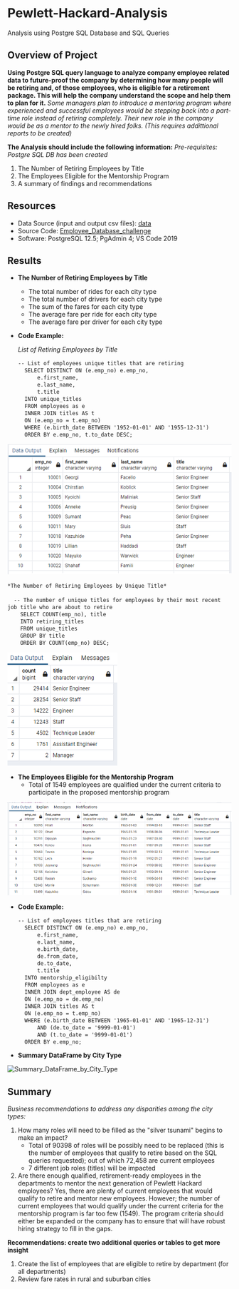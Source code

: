 # Pewlett-Hackard-Analysis
Analysis using Postgre SQL Database and SQL Queries

## Overview of Project
**Using Postgre SQL query language to analyze company employee related data to future-proof the company by determining how many people will be retiring and, of those employees, who is eligible for a retirement package. This will help the company understand the scope and help them to plan for it.** 
*Some managers plan to introduce a mentoring program where experienced and successful employees would be stepping back into a part-time role instead of retiring completely. Their new role in the company would be as a mentor to the newly hired folks. (This requires addittional reports to be created)*


**The Analysis should include the following information:** 
*Pre-requisites: Postgre SQL DB has been created*

1. The Number of Retiring Employees by Title
2. The Employees Eligible for the Mentorship Program
3. A summary of findings and recommendations


## Resources
- Data Source (input and output csv files): [data](https://github.com/MonikaSData/Pewlett-Hackard-Analysis/tree/main/Data)
- Source Code: [Employee_Database_challenge](Queries/Employee_Database_challenge.sql)
- Software: PostgreSQL 12.5; PgAdmin 4; VS Code 2019

## Results
- **The Number of Retiring Employees by Title**
   - The total number of rides for each city type 
   - The total number of drivers for each city type
   - The sum of the fares for each city type
   - The average fare per ride for each city type
   - The average fare per driver for each city type


- **Code Example:**
     
     *List of Retiring Employees by Title*

      -- List of employees unique titles that are retiring
        SELECT DISTINCT ON (e.emp_no) e.emp_no,
            e.first_name,
            e.last_name,
            t.title
        INTO unique_titles
        FROM employees as e
        INNER JOIN titles AS t
        ON (e.emp_no = t.emp_no)
        WHERE (e.birth_date BETWEEN '1952-01-01' AND '1955-12-31')
        ORDER BY e.emp_no, t.to_date DESC;

![Employees_to_Retire_by_Unique_Title](Queries/Employees_to_Retire_Unique.png)

    *The Number of Retiring Employees by Unique Title*

      -- The number of unique titles for employees by their most recent job title who are about to retire
        SELECT COUNT(emp_no), title
        INTO retiring_titles
        FROM unique_titles
        GROUP BY title
        ORDER BY COUNT(emp_no) DESC;

![Unique_roles_Count](Queries/Unique_roles_Count.png)


- **The Employees Eligible for the Mentorship Program**
   - Total of 1549 employees are qualified under the current criteria to participate in the proposed mentorship program


![List_of_Employees_Eligible_for_Mentorship_Program](Queries/List_of_Employees_Eligible_for_Mentorship_Program.png)

- **Code Example:**
     
      -- List of employees titles that are retiring
        SELECT DISTINCT ON (e.emp_no) e.emp_no,
            e.first_name,
            e.last_name,
            e.birth_date,
            de.from_date,
            de.to_date,
            t.title
        INTO mentorship_eligibilty
        FROM employees as e
        INNER JOIN dept_employee AS de
        ON (e.emp_no = de.emp_no)
        INNER JOIN titles AS t
        ON (e.emp_no = t.emp_no)
        WHERE (e.birth_date BETWEEN '1965-01-01' AND '1965-12-31')
            AND (de.to_date = '9999-01-01')
            AND (t.to_date = '9999-01-01')
        ORDER BY e.emp_no;

- **Summary DataFrame by City Type**


![Summary_DataFrame_by_City_Type](Analysis/Summary_DataFrame_by_City_Type.jpg)




## Summary
*Business recommendations to address any disparities among the city types:*

 1. How many roles will need to be filled as the "silver tsunami" begins to make an impact?
    - Total of 90398 of roles will be possibly need to be replaced (this is the number of employees that qualify to retire based on the SQL queries requested); out of which 72,458 are current employees
    - 7 different job roles (titles) will be impacted
 2. Are there enough qualified, retirement-ready employees in the departments to mentor the next generation of Pewlett Hackard employees?
    Yes, there are plenty of current employees that would qualify to retire and mentor new employees. However; the number of current employees that would qualify under the current criteria for the mentorship program is far too few (1549). The program criteria should either be expanded or the company has to ensure that will have robust hiring strategy to fill in the gaps.


 **Recommendations: create two additional queries or tables to get more insight**
 1. Create the list of employees that are eligible to retire by department (for all departments)
 2. Review fare rates in rural and suburban cities
 

  